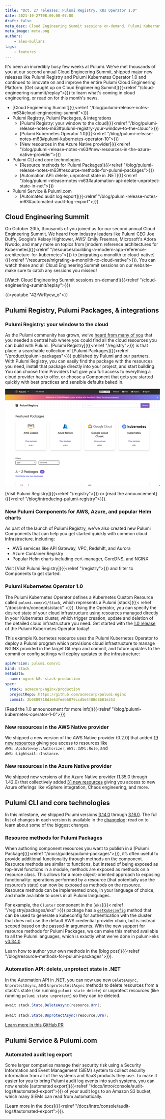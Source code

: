 ```yaml
---
title: "Oct. 27 releases: Pulumi Registry, K8s Operator 1.0"
date: 2021-10-27T08:00:00-07:00
draft: false
meta_desc: Cloud Engineering Summit sessions on-demand, Pulumi Kubernetes Operator 1.0 & Pulumi Registry launches, new features in Pulumi Packages and .NET Automation API
meta_image: meta.png
authors:
    - alex-mullans
tags:
    - features
---
```


It's been an incredibly busy few weeks at Pulumi. We've met thousands of you at our second annual Cloud Engineering Summit, shipped major new releases like Pulumi Registry and Pulumi Kubernetes Operator 1.0 and continued to innovate on and improve the entire Pulumi Cloud Engineering Platform. [Get caught up on Cloud Engineering Summit]({{<relref "/cloud-engineering-summit/replay">}}) to learn what's coming in cloud engineering, or read on for this month's news.

- [Cloud Engineering Summit]({{<relref "/blog/pulumi-release-notes-m63#cloud-engineering-summit">}})
- Pulumi Registry, Pulumi Packages, & integrations
  - [Pulumi Registry: your window to the cloud]({{<relref "/blog/pulumi-release-notes-m63#pulumi-registry-your-window-to-the-cloud">}})
  - [Pulumi Kubernetes Operator 1.0]({{<relref "/blog/pulumi-release-notes-m63#pulumi-kubernetes-operator-10">}})
  - [New resources in the Azure Native provider]({{<relref "/blog/pulumi-release-notes-m63#new-resources-in-the-azure-native-provider">}})
- Pulumi CLI and core technologies
  - [Resource methods for Pulumi Packages]({{<relref "/blog/pulumi-release-notes-m63#resource-methods-for-pulumi-packages">}})
  - [Automation API: delete, unprotect state in .NET]({{<relref "/blog/pulumi-release-notes-m63#automation-api-delete-unprotect-state-in-net">}})
- Pulumi Service & Pulumi.com
  - [Automated audit log export]({{<relref "/blog/pulumi-release-notes-m63#automated-audit-log-export">}})

<!--more-->

## Cloud Engineering Summit

On October 20th, thousands of you joined us for our second annual Cloud Engineering Summit. We heard from industry leaders like Pulumi CEO Joe Duffy, Google's Kelsey Hightower, AWS' Emily Freeman, Microsoft's Adora Nwodo, and many more on topics from [modern reference architectures for Kubernetes]({{<relref "/resources/building-a-modern-app-reference-architecture-for-kubernetes">}}) to [migrating a monolith to cloud-native]({{<relref "/resources/migrating-a-monolith-to-cloud-native">}}). You can watch these and all Cloud Engineering Summit sessions on our website–make sure to catch any sessions you missed!

[Watch Cloud Engineering Summit sessions on-demand]({{<relref "/cloud-engineering-summit/replay">}})

{{<youtube "42rWrRycw_o">}}

## Pulumi Registry, Pulumi Packages, & integrations

### Pulumi Registry: your window to the cloud

As the Pulumi community has grown, we’ve [heard from many of you](https://github.com/pulumi/pulumi/issues/3297) that you needed a central hub where you could find all the cloud resources you can build with Pulumi. [Pulumi Registry]({{<relref "/registry">}}) is that place: a searchable collection of [Pulumi Packages]({{<relref "/product/pulumi-packages">}}) published by Pulumi and our partners. With Pulumi Registry, you can easily find the package with the resources you need, install that package directly into your project, and start building. You can choose from Providers that give you full access to everything a cloud provider has to offer, or choose a Component that gets you started quickly with best practices and sensible defaults baked in.

![A screenshot of the Pulumi Registry home page](registry.png)

[Visit Pulumi Registry]({{<relref "/registry">}}) or [read the announcement]({{<relref "/blog/introducing-pulumi-registry">}}).

### New Pulumi Components for AWS, Azure, and popular Helm charts

As part of the launch of Pulumi Registry, we've also created new Pulumi Components that can help you get started quickly with common cloud infrastructure, including:

- AWS services like API Gateway, VPC, Redshift, and Aurora
- Azure Container Registry
- Popular Helm charts including cert-manager, CoreDNS, and NGINX

Visit [Visit Pulumi Registry]({{<relref "/registry">}}) and filter to Components to get started.

### Pulumi Kubernetes Operator 1.0

The Pulumi Kubernetes Operator defines a Kubernetes Custom Resource called `pulumi.com/v1/Stack`, which represents a Pulumi [stack]({{< relref "/docs/intro/concepts/stack" >}}). Using the Operator, you can specify the desired state of your cloud infrastructure using resources managed directly in your Kubernetes cluster, which trigger creation, update and deletion of the detailed cloud infrastructure you need. Get started with the [1.0 release](https://github.com/pulumi/pulumi-kubernetes-operator/releases/tag/v1.0.0) of the Pulumi Kubernetes Operator today!

This example Kubernetes resource uses the Pulumi Kubernetes Operator to deploy a Pulumi program which provisions cloud infrastructure to manage NGINX provided in the target Git repo and commit, and future updates to the commit or config settings will deploy updates to the infrastructure:

```yaml
apiVersion: pulumi.com/v1
kind: Stack
metadata:
  name: nginx-k8s-stack-production
spec:
  stack: acmecorp/nginx/production
  projectRepo: https://github.com/acmecorp/pulumi-nginx
  commit: 2b0889718d3e63feeb6079ccd5e4488d8601e353
```

[Read the 1.0 announcement for more info]({{<relref "/blog/pulumi-kubernetes-operator-1-0">}})

### New resources in the AWS Native provider

We shipped a new version of the AWS Native provider (0.2.0) that added [19 new resources](https://github.com/pulumi/pulumi-aws-native/compare/v0.1.0...v0.2.0#diff-1ac835cc58d7899e9299c7570151c7b0d7732c78f1bd53fe25fd4189b72e168e) giving you access to resources like `AWS::ApiGateway::Authorizer`, `AWS::IAM::Role`, and `AWS::Lightsail::Instance`.

### New resources in the Azure Native provider

We shipped new versions of the Azure Native provider (1.35.0 through 1.42.0) that collectively added [31 new resources](https://github.com/pulumi/pulumi-azure-native/blob/master/CHANGELOG.md#1420-2021-10-25) giving you access to new Azure offerings like vSphere integration, Chaos engineering, and more.

## Pulumi CLI and core technologies

In this milestone, we shipped Pulumi versions [3.14.0](https://github.com/pulumi/pulumi/releases/tag/v3.14.0) through [3.16.0](https://github.com/pulumi/pulumi/releases/tag/v3.16.0). The full list of changes in each version is available in the [changelog](https://github.com/pulumi/pulumi/blob/master/CHANGELOG.md); read on to learn about some of the biggest changes.

### Resource methods for Pulumi Packages

When authoring component resources you want to publish in a [Pulumi Package]({{<relref "/docs/guides/pulumi-packages">}}), it’s often useful to provide additional functionality through methods on the component. Resource methods are similar to functions, but instead of being exposed as top-level functions in a module, methods are exposed as methods on a resource class. This allows for a more object-oriented approach to exposing functionality: operations performed by a resource (that potentially use the resource’s state) can now be exposed as methods on the resource. Resource methods can be implemented once, in your language of choice, and made available to users in all Pulumi languages.

For example, the `Cluster` component in the [`eks`]({{< relref "/registry/packages/eks" >}}) package has a [`getKubeconfig`](https://github.com/pulumi/pulumi-eks/blob/700d73e961976e58762cb9c723ad2fa838052f46/nodejs/eks/cluster.ts#L1482) method that can be used to generate a kubeconfig for authentication with the cluster that does not use the default AWS credential provider chain, but is instead scoped based on the passed-in arguments. With the new support for resource methods for Pulumi Packages, we can make this method available to all the Pulumi languages, which is exactly what we've done in pulumi-eks [v0.34.0](https://github.com/pulumi/pulumi-eks/releases/tag/v0.34.0).

Learn how to author your own methods in the [blog post]({{<relref "/blog/resource-methods-for-pulumi-packages">}}).

### Automation API: delete, unprotect state in .NET

In the Automation API in .NET, you can now use new `DeleteAsync`, `UnprotectAsync`, and `UnprotectAllAsync` methods to delete resources from a stack's state (like running `pulumi state delete`) or unprotect resources (like running `pulumi state unprotect`) so they can be deleted.

```csharp
await stack.State.DeleteAsync(resource.Urn);

await stack.State.UnprotectAsync(resource.Urn);
```

[Learn more in this GitHub PR](https://github.com/pulumi/pulumi/pull/8202)

## Pulumi Service & Pulumi.com

### Automated audit log export

Some larger companies manage their security risk using a Security Information and Event Management (SIEM) system to collect security information from all of the systems and SaaS products they use. To make it easier for you to bring Pulumi audit log events into such systems, you can now enable [automated export]({{<relref "/docs/intro/console/audit-logs#automated-export">}}) of your audit logs to an Amazon S3 bucket, which many SIEMs can read from automatically.

[Learn more in the docs]({{<relref "/docs/intro/console/audit-logs#automated-export">}}).
